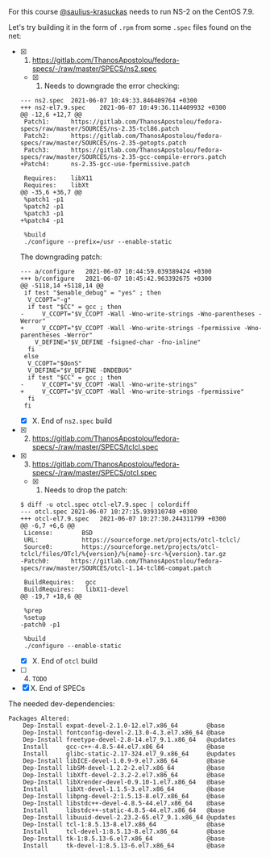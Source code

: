 For this course [@saulius-krasuckas](saulius-krasuckas) needs to run NS-2 on the CentOS 7.9.

Let's try building it in the form of `.rpm` from some `.spec` files found on the net:

- [x] 1. https://gitlab.com/ThanosApostolou/fedora-specs/-/raw/master/SPECS/ns2.spec
  - [x] 1. Needs to downgrade the error checking:
  ```
  --- ns2.spec	2021-06-07 10:49:33.846409764 +0300
  +++ ns2-el7.9.spec	2021-06-07 10:49:36.114409932 +0300
  @@ -12,6 +12,7 @@
   Patch1:		https://gitlab.com/ThanosApostolou/fedora-specs/raw/master/SOURCES/ns-2.35-tcl86.patch
   Patch2:		https://gitlab.com/ThanosApostolou/fedora-specs/raw/master/SOURCES/ns-2.35-getopts.patch
   Patch3:		https://gitlab.com/ThanosApostolou/fedora-specs/raw/master/SOURCES/ns-2.35-gcc-compile-errors.patch
  +Patch4:		ns-2.35-gcc-use-fpermissive.patch

   Requires:	libX11
   Requires:	libXt
  @@ -35,6 +36,7 @@
   %patch1 -p1
   %patch2 -p1
   %patch3 -p1
  +%patch4 -p1

   %build
   ./configure --prefix=/usr --enable-static
  ```
  The downgrading patch:
  ```
  --- a/configure	2021-06-07 10:44:59.039389424 +0300
  +++ b/configure	2021-06-07 10:45:42.963392675 +0300
  @@ -5118,14 +5118,14 @@
   if test "$enable_debug" = "yes" ; then
    V_CCOPT="-g"
    if test "$CC" = gcc ; then
  -		V_CCOPT="$V_CCOPT -Wall -Wno-write-strings -Wno-parentheses -Werror"
  +		V_CCOPT="$V_CCOPT -Wall -Wno-write-strings -fpermissive -Wno-parentheses -Werror"
      V_DEFINE="$V_DEFINE -fsigned-char -fno-inline"
    fi
   else
    V_CCOPT="$OonS"
    V_DEFINE="$V_DEFINE -DNDEBUG"
    if test "$CC" = gcc ; then
  -		V_CCOPT="$V_CCOPT -Wall -Wno-write-strings"
  +		V_CCOPT="$V_CCOPT -Wall -Wno-write-strings -fpermissive"
    fi
   fi

  ```
  - [x] X. End of `ns2.spec` build
- [x] 2. https://gitlab.com/ThanosApostolou/fedora-specs/-/raw/master/SPECS/tclcl.spec
- [x] 3. https://gitlab.com/ThanosApostolou/fedora-specs/-/raw/master/SPECS/otcl.spec
  - [x] 1. Needs to drop the patch: 
  ```
  $ diff -u otcl.spec otcl-el7.9.spec | colordiff 
  --- otcl.spec	2021-06-07 10:27:15.939310740 +0300
  +++ otcl-el7.9.spec	2021-06-07 10:27:30.244311799 +0300
  @@ -6,7 +6,6 @@
   License:        BSD
   URL:            https://sourceforge.net/projects/otcl-tclcl/
   Source0:        https://sourceforge.net/projects/otcl-tclcl/files/OTcl/%{version}/%{name}-src-%{version}.tar.gz
  -Patch0:		https://gitlab.com/ThanosApostolou/fedora-specs/raw/master/SOURCES/otcl-1.14-tcl86-compat.patch

   BuildRequires:	gcc
   BuildRequires:	libX11-devel
  @@ -19,7 +18,6 @@

   %prep
   %setup
  -patch0 -p1

   %build
   ./configure --enable-static
  ```
  - [x] X. End of `otcl` build
- [ ] 4. `TODO`
- [x] X. End of SPECs

The needed dev-dependencies:
```
Packages Altered:
    Dep-Install expat-devel-2.1.0-12.el7.x86_64        @base
    Dep-Install fontconfig-devel-2.13.0-4.3.el7.x86_64 @base
    Dep-Install freetype-devel-2.8-14.el7_9.1.x86_64   @updates
    Install     gcc-c++-4.8.5-44.el7.x86_64            @base
    Install     glibc-static-2.17-324.el7_9.x86_64     @updates
    Dep-Install libICE-devel-1.0.9-9.el7.x86_64        @base
    Dep-Install libSM-devel-1.2.2-2.el7.x86_64         @base
    Dep-Install libXft-devel-2.3.2-2.el7.x86_64        @base
    Dep-Install libXrender-devel-0.9.10-1.el7.x86_64   @base
    Install     libXt-devel-1.1.5-3.el7.x86_64         @base
    Dep-Install libpng-devel-2:1.5.13-8.el7.x86_64     @base
    Dep-Install libstdc++-devel-4.8.5-44.el7.x86_64    @base
    Install     libstdc++-static-4.8.5-44.el7.x86_64   @base
    Dep-Install libuuid-devel-2.23.2-65.el7_9.1.x86_64 @updates
    Dep-Install tcl-1:8.5.13-8.el7.x86_64              @base
    Install     tcl-devel-1:8.5.13-8.el7.x86_64        @base
    Dep-Install tk-1:8.5.13-6.el7.x86_64               @base
    Install     tk-devel-1:8.5.13-6.el7.x86_64         @base
```
